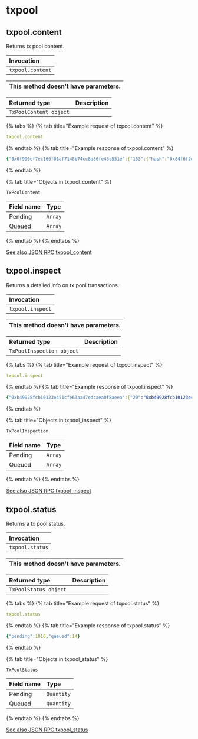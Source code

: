 # txpool



## txpool.content

Returns tx pool content. 


| Invocation |
| :--- |
| `txpool.content` |

| This method doesn't have parameters. |
| :--- |

| Returned type | Description |
| :--- | :--- |
| `TxPoolContent object` |  |

{% tabs %}
{% tab title="Example request of txpool.content" %}
```yaml
txpool.content
```
{% endtab %}
{% tab title="Example response of txpool.content" %}
```yaml
{"0x0f990ef7ec160f01af7148b74cc8a86fe46c551e":{"153":{"hash":"0x84f6f2e5d24b9a0c25bd7018adbbf4388b2c07842782f73d5ddc389906d5f2c8","nonce":"0x99","blockHash":null,"blockNumber":null,"transactionIndex":null,"from":"0x0f990ef7ec160f01af7148b74cc8a86fe46c551e","to":"0x1b4e4664de1d57b665b4bf3523cbccf007766de3","value":"0xc8","gasPrice":"0x3b9aca08","gas":"0x1c9c37f","data":"0xaeeb89600000000000000000000000000000000000000000000000000000000000000001","input":"0xaeeb89600000000000000000000000000000000000000000000000000000000000000001","type":"0x0","v":"0x2c","s":"0x20158ce3f4f9c65f8c657c0d91bbfb43632b2951f6192bca8fb3a25c26dd81d5","r":"0x2814d998f2a78dd4f37461485d88158a32ef5dcfa8c57e224b3ea77536df01b1"}}}
```
{% endtab %}

{% tab title="Objects in txpool_content" %}

`TxPoolContent`

| Field name | Type |
| :--- | :--- |
| Pending | `Array` |
| Queued | `Array` |
{% endtab %}
{% endtabs %}

[See also JSON RPC txpool_content](https://docs.nethermind.io/nethermind/ethereum-client/json-rpc/txpool#txpool_content)


## txpool.inspect

Returns a detailed info on tx pool transactions. 


| Invocation |
| :--- |
| `txpool.inspect` |

| This method doesn't have parameters. |
| :--- |

| Returned type | Description |
| :--- | :--- |
| `TxPoolInspection object` |  |

{% tabs %}
{% tab title="Example request of txpool.inspect" %}
```yaml
txpool.inspect
```
{% endtab %}
{% tab title="Example response of txpool.inspect" %}
```yaml
{"0xb49928fcb10123e451cfe63aa47edcaea0f8aeea":{"20":"0xb49928fcb10123e451cfe63aa47edcaea0f8aeea: 0 wei + 6721975 × 140000000000 gas","21":"0xb49928fcb10123e451cfe63aa47edcaea0f8aeea: 0 wei + 6721975 × 140000000000 gas","22":"0xb49928fcb10123e451cfe63aa47edcaea0f8aeea: 0 wei + 6721975 × 140000000000 gas","23":"0xb49928fcb10123e451cfe63aa47edcaea0f8aeea: 0 wei + 6700000 × 140000000000 gas","24":"0xb49928fcb10123e451cfe63aa47edcaea0f8aeea: 0 wei + 6700000 × 140000000000 gas","27":"0xb49928fcb10123e451cfe63aa47edcaea0f8aeea: 0 wei + 6700000 × 140000000000 gas"},"0xc51db3339a7603f70b347a0b9680554f777d1f3c":{"82":"0xc51db3339a7603f70b347a0b9680554f777d1f3c: 0 wei + 4500000 × 10000000000 gas"},"0x084dd4aefc6853253573fee9f5fcc23e849d164c":{"17":"0x084dd4aefc6853253573fee9f5fcc23e849d164c: 0 wei + 28472169 × 1000000008 gas"}}
```
{% endtab %}

{% tab title="Objects in txpool_inspect" %}

`TxPoolInspection`

| Field name | Type |
| :--- | :--- |
| Pending | `Array` |
| Queued | `Array` |
{% endtab %}
{% endtabs %}

[See also JSON RPC txpool_inspect](https://docs.nethermind.io/nethermind/ethereum-client/json-rpc/txpool#txpool_inspect)


## txpool.status

Returns a tx pool status. 


| Invocation |
| :--- |
| `txpool.status` |

| This method doesn't have parameters. |
| :--- |

| Returned type | Description |
| :--- | :--- |
| `TxPoolStatus object` |  |

{% tabs %}
{% tab title="Example request of txpool.status" %}
```yaml
txpool.status
```
{% endtab %}
{% tab title="Example response of txpool.status" %}
```yaml
{"pending":1010,"queued":14}
```
{% endtab %}

{% tab title="Objects in txpool_status" %}

`TxPoolStatus`

| Field name | Type |
| :--- | :--- |
| Pending | `Quantity` |
| Queued | `Quantity` |
{% endtab %}
{% endtabs %}

[See also JSON RPC txpool_status](https://docs.nethermind.io/nethermind/ethereum-client/json-rpc/txpool#txpool_status)
